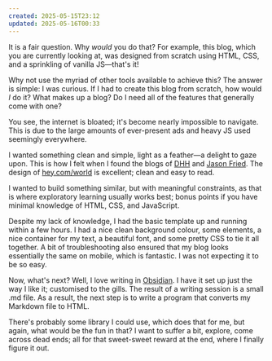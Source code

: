 ```yaml
---
created: 2025-05-15T23:12
updated: 2025-05-16T00:33
---
```

It is a fair question. Why *would* you do that? For example, this blog, which you are currently looking at, was designed from scratch using HTML, CSS, and a sprinkling of vanilla JS—that's it!

Why not use the myriad of other tools available to achieve this? The answer is simple: I was curious. If I had to create this blog from scratch, how would *I* do it? What makes up a blog? Do I need all of the features that generally come with one?

You see, the internet is bloated; it's become nearly impossible to navigate. This is due to the large amounts of ever-present ads and heavy JS used seemingly everywhere.

I wanted something clean and simple, light as a feather—a delight to gaze upon. This is how I felt when I found the blogs of [DHH](https://world.hey.com/dhh) and [Jason Fried](https://world.hey.com/jason). The design of [hey.com/world](https://www.hey.com/world/) is excellent; clean and easy to read.

I wanted to build something similar, but with meaningful constraints, as that is where exploratory learning usually works best; bonus points if you have minimal knowledge of HTML, CSS, and JavaScript.

Despite my lack of knowledge, I had the basic template up and running within a few hours. I had a nice clean background colour, some elements, a nice container for my text, a beautiful font, and some pretty CSS to tie it all together. A bit of troubleshooting also ensured that my blog looks essentially the same on mobile, which is fantastic. I was not expecting it to be so easy.

Now, what's next? Well, I love writing in [Obsidian](https://obsidian.md/). I have it set up just the way I like it; customised to the gills. The result of a writing session is a small .md file. As a result, the next step is to write a program that converts my Markdown file to HTML.

There's probably some library I could use, which does that for me, but again, what would be the fun in that? I want to suffer a bit, explore, come across dead ends; all for that sweet-sweet reward at the end, where I finally figure it out.